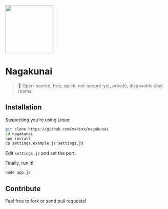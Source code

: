 <img height="150" width="150" src="https://raw.githubusercontent.com/makixx/nagakunai/master/assets/logo.png">

# Nagakunai
> 💬 Open-source, free, quick, not-secure-yet, private, disposable chat rooms.

## Installation

Suspecting you're using Linux:

```sh
git clone https://github.com/makixx/nagakunai
cd nagakunai
npm install
cp settings.example.js settings.js
```
Edit `settings.js` and set the port.

Finally, run it!

```sh
node app.js
```
## Contribute

Feel free to fork or send pull requests!
